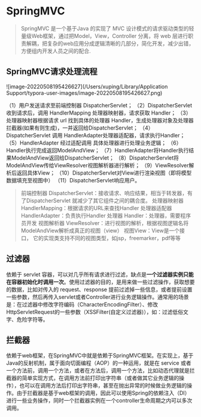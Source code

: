 # SpringMVC

> SpringMVC 是一个基于Java 的实现了 MVC 设计模式的请求驱动类型的轻量级Web框架，通过把Model，View，Controller 分离，将 web 层进行职责解耦，把复杂的web应用分成逻辑清晰的几部分，简化开发，减少出错，方便组内开发人员之间的配合.

## SpringMVC请求处理流程

![image-20220508195426627](/Users/xuping/Library/Application Support/typora-user-images/image-20220508195426627.png)

（1）用户发送请求至前端控制器 DispatcherServlet；
（2）DispatcherServlet 收到请求后，调用 HandlerMapping 处理器映射器，请求获取 Handler；
（3）处理器映射器根据请求 url 找到具体的处理器 Handler，生成处理器对象及处理器拦截器(如果有则生成)，一并返回给DispatcherServlet；
（4）DispatcherServlet 调用 HandlerAdapter处理器适配器，请求执行Handler；
（5）HandlerAdapter 经过适配调用 具体处理器进行处理业务逻辑；
（6）Handler执行完成返回ModelAndView；
（7）HandlerAdapter将Handler执行结果ModelAndView返回给DispatcherServlet；
（8）DispatcherServlet将ModelAndView传给ViewResolver视图解析器进行解析；
（9）ViewResolver解析后返回具体View；
（10）DispatcherServlet对View进行渲染视图（即将模型数据填充至视图中）
（11）DispatcherServlet响应用户。

> 前端控制器 DispatcherServlet：接收请求、响应结果，相当于转发器，有了DispatcherServlet 就减少了其它组件之间的耦合度。
> 处理器映射器 HandlerMapping：根据请求的URL来查找Handler
> 处理器适配器 HandlerAdapter：负责执行Handler
> 处理器 Handler：处理器，需要程序员开发
> 视图解析器 ViewResolver：进行视图的解析，根据视图逻辑名将ModelAndView解析成真正的视图（view）
> 视图View：View是一个接口， 它的实现类支持不同的视图类型，如jsp，freemarker，pdf等等

## 过滤器

依赖于 servlet 容器，可以对几乎所有请求进行过滤，缺点是**一个过滤器实例只能在容器初始化时调用一次**。使用过滤器的目的，是用来做一些过滤操作，获取想要的数据，比如对传入的 request、response 提前过滤掉一些信息，或者提前设置一些参数，然后再传入servlet或者Controller进行业务逻辑操作。通常用的场景是：在过滤器中修改字符编码（CharacterEncodingFilter）、修改HttpServletRequest的一些参数（XSSFilter(自定义过滤器)），如：过滤低俗文字、危险字符等。

## 拦截器

依赖于web框架，在SpringMVC中就是依赖于SpringMVC框架。在实现上，基于Java的反射机制，属于面向切面编程（AOP）的一种运用，就是在 service 或者一个方法前，调用一个方法，或者在方法后，调用一个方法，比如动态代理就是拦截器的简单实现方式，在调用方法前打印出字符串（或者做其它业务逻辑的操作），也可以在调用方法后打印出字符串，甚至在抛出异常的时候做业务逻辑的操作。由于拦截器是基于web框架的调用，因此可以使用Spring的依赖注入（DI）进行一些业务操作，同时一个拦截器实例在一个controller生命周期之内可以多次调用。